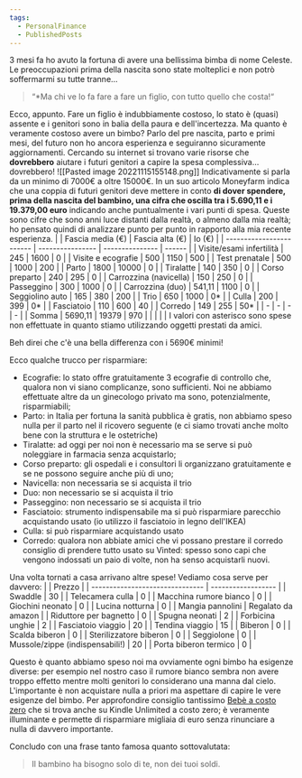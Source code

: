 ```yaml
---
tags:
  - PersonalFinance
  - PublishedPosts
---
```

3 mesi fa ho avuto la fortuna di avere una bellissima bimba di nome Celeste.
Le preoccupazioni prima della nascita sono state molteplici e non potrò soffermarmi su tutte tranne…

> “*Ma chi ve lo fa fare a fare un figlio, con tutto quello che costa!“

Ecco, appunto.
Fare un figlio è indubbiamente costoso, lo stato è (quasi) assente e i genitori sono in balia della paura e dell'incertezza.
Ma quanto è veramente costoso avere un bimbo?
Parlo del pre nascita, parto e primi mesi, del futuro non ho ancora esperienza e seguiranno sicuramente aggiornamenti.
Cercando su internet si trovano varie risorse che **dovrebbero** aiutare i futuri genitori a capire la spesa complessiva… dovrebbero!
![[Pasted image 20221115155148.png]]
Indicativamente si parla da un minimo di 7000€ a oltre 15000€.
In un suo articolo Moneyfarm indica che una coppia di futuri genitori deve mettere in conto **di dover spendere, prima della nascita del bambino, una cifra che oscilla tra i 5.690,11 e i  19.379,00 euro** indicando anche puntualmente i vari punti di spesa.
Queste sono cifre che sono anni luce distanti dalla realtà, o almeno dalla mia realtà; ho pensato quindi di analizzare punto per punto in rapporto alla mia recente esperienza.
|                          | Fascia media (€) | Fascia alta (€) | Io (€) |
| ------------------------ | ---------------- | --------------- | ------ |
| Visite/esami infertilità | 245              | 1600            | 0      |
| Visite e ecografie       | 500              | 1150            | 500    |
| Test prenatale           | 500              | 1000            | 200    |
| Parto                    | 1800             | 10000           | 0      |
| Tiralatte                | 140              | 350             | 0      |
| Corso preparto           | 240              | 295             | 0      |
| Carrozzina (navicella)   | 150              | 250             | 0      |
| Passeggino               | 300              | 1000            | 0      |
| Carrozzina (duo)         | 541,11           | 1100            | 0      |
| Seggiolino auto          | 165              | 380             | 200    |
| Trio                     | 650              | 1000            | 0*     |
| Culla                    | 200              | 399             | 0*     |
| Fasciatoio               | 110              | 600             | 40     |
| Corredo                  | 149              | 255             | 50*    |
| -                        | -                | -               | -      |
| Somma                    | 5690,11          | 19379           | 970    |                         |                  |                 |        |
I valori con asterisco sono spese non effettuate in quanto stiamo utilizzando oggetti prestati da amici.

Beh direi che c'è una bella differenza con i 5690€ minimi!

Ecco qualche trucco per risparmiare:
* Ecografie: lo stato offre gratuitamente 3 ecografie di controllo che, qualora non vi siano complicanze, sono sufficienti. Noi ne abbiamo effettuate altre da un ginecologo privato ma sono, potenzialmente, risparmiabili;
* Parto: in Italia per fortuna la sanità pubblica è gratis, non abbiamo speso nulla per il parto nel il ricovero seguente (e ci siamo trovati anche molto bene con la struttura e le ostetriche)
* Tiralatte: ad oggi per noi non è necessario ma se serve si può noleggiare in farmacia senza acquistarlo;
* Corso preparto: gli ospedali e i consultori li organizzano gratuitamente e se ne possono seguire anche più di uno;
* Navicella: non necessaria se si acquista il trio
* Duo: non necessario se si acquista il trio
* Passeggino: non necessario se si acquista il trio
* Fasciatoio: strumento indispensabile ma si può risparmiare parecchio acquistando usato (io utilizzo il fasciatoio in legno dell'IKEA)
* Culla: si può risparmiare acquistando usato
* Corredo: qualora non abbiate amici che vi possano prestare il corredo consiglio di prendere tutto usato su Vinted: spesso sono capi che vengono indossati un paio di volte, non ha senso acquistarli nuovi.

Una volta tornati a casa arrivano altre spese! Vediamo cosa serve per davvero:
|                                 | Prezzo             |
| ------------------------------- | ------------------ |
| Swaddle                         | 30                 |
| Telecamera culla                | 0                  |
| Macchina rumore bianco          | 0                  |
| Giochini neonato                | 0                  |
| Lucina notturna                 | 0                  |
| Mangia pannolini                | Regalato da amazon |
| Riduttore per bagnetto          | 0                  |
| Spugna neonati                  | 2                  |
| Forbicina unghie                | 2                  |
| Fasciatoio viaggio              | 20                 |
| Tendina viaggio                 | 15                 |
| Biberon                         | 0                  |
| Scalda biberon                  | 0                  |
| Sterilizzatore biberon          | 0                  |
| Seggiolone                      | 0                  |
| Mussole/zippe (indispensabili!) | 20                 |
| Porta biberon termico           | 0                  |

Questo è quanto abbiamo speso noi ma ovviamente ogni bimbo ha esigenze diverse: per esempio nel nostro caso il rumore bianco sembra non avere troppo effetto mentre molti genitori lo considerano una manna dal cielo.
L'importante è non acquistare nulla a priori ma aspettare di capire le vere esigenze del bimbo.
Per approfondire consiglio tantissimo [Bebè a costo zero](https://www.amazon.it/Beb%C3%A8-costo-zero-bambino-naturale-ebook/dp/B0062MNB5G) che si trova anche su Kindle Unlimited a costo zero; è veramente illuminante e permette di risparmiare migliaia di euro senza rinunciare a nulla di davvero importante.

Concludo con una frase tanto famosa quanto sottovalutata:
> Il bambino ha bisogno solo di te, non dei tuoi soldi.

